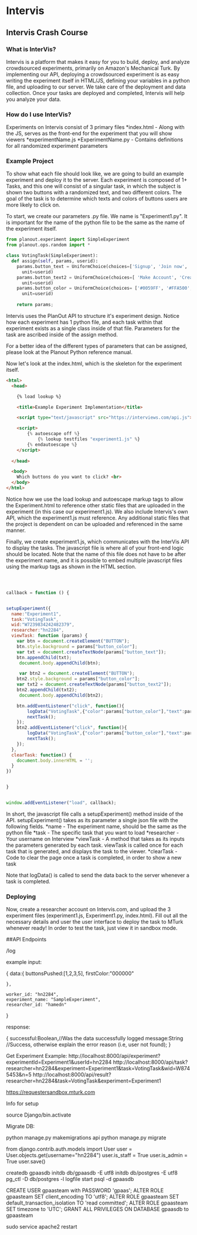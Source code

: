 # Intervis

## Intervis Crash Course

### What is InterVis?
Intervis is a platform that makes it easy for you to build, deploy, and analyze crowdsourced experiments, primarily on Amazon's Mechanical Turk. By implementing our API, deploying a crowdsourced experiment is as easy writing the experiment itself in HTML/JS, defining your variables in a python file, and uploading to our server. We take care of the deployment and data collection. Once your tasks are deployed and completed, Intervis will help you analyze your data. 

### How do I use InterVis?
Experiments on Intervis consist of 3 primary files
*index.html - Along with the JS, serves as the front-end for the experiment that you will show viewers
*experimentName.js
*ExperimentName.py - Contains definitions for all randomized experiment parameters

### Example Project
To show what each file should look like, we are going to build an example experiment and deploy it to the server. Each experiment is composed of 1+ Tasks, and this one will consist of a singular task, in which the subject is shown two buttons with a randomized text, and two different colors. The goal of the task is to determine which texts and colors of buttons users are more likely to click on.

To start, we create our parameters .py file. We name is "Experiment1.py". It is important for the name of the python file to be the same as the name of the experiment itself.

```python
from planout.experiment import SimpleExperiment
from planout.ops.random import *

class VotingTask(SimpleExperiment):
  def assign(self, params, userid):
    params.button_text = UniformChoice(choices=['Signup', 'Join now', 'Just Do It'],
      unit=userid)
    params.button_text2 = UniformChoice(choices=[ 'Make Account', 'Create Account', 'Welcome'],
      unit=userid)
    params.button_color = UniformChoice(choices= ['#0059FF', '#FFA500','#1abc9c','#9b59b6','#e74c3c','#c0392b','#16a085','#2ecc71'],
      unit=userid)
    
    return params;
```

Intervis uses the PlanOut API to structure it's experiment design. Notice how each experiment has 1 python file, and each task within that experiment exists as a single class inside of that file. Parameters for the task are ascribed inside of the assign method. 

For a better idea of the different types of parameters that can be assigned, please look at the Planout Python reference manual.

Now let's look at the index.html, which is the skeleton for the experiment itself.

```HTML
<html>
  <head>

    {% load lookup %}

    <title>Example Experiment Implementation</title>

    <script type="text/javascript" src="https://interviews.com/api.js"></script>

    <script>
	    {% autoescape off %}
	    	{% lookup testfiles "experiment1.js" %}
	    {% endautoescape %}
    </script>
 
  </head>

  <body>
    Which buttons do you want to click? <br>
  </body>
</html>

```

Notice how we use the load lookup and autoescape markup tags to allow the Experiment.html to reference other static files that are uploaded in the experiment (in this case our experiment1.js). We also include Intervis's own API, which the experiment1.js must reference. Any additional static files that the project is dependent on can be uploaded and referenced in the same manner. 

Finally, we create experiment1.js, which communicates with the InterVis API to display the tasks. The javascript file is where all of your front-end logic should be located. Note that the name of this file does not have to be after the experiment name, and it is possible to embed multiple javascript files using the markup tags as shown in the HTML section. 

```javascript



callback = function () {


setupExperiment({
  name:"Experiment1",
  task:"VotingTask",
  wid:"W7239834242482379",
  researcher:"hn2284",
  viewTask: function (params) {
    var btn = document.createElement("BUTTON");
    btn.style.background = params["button_color"];
    var txt = document.createTextNode(params["button_text"]);  
    btn.appendChild(txt);  
     document.body.appendChild(btn); 

     var btn2 = document.createElement("BUTTON");
    btn2.style.background = params["button_color"];
    var txt2 = document.createTextNode(params["button_text2"]);  
    btn2.appendChild(txt2);  
     document.body.appendChild(btn2); 

    btn.addEventListener("click", function(){
        logData("VotingTask",{"color":params["button_color"],"text":params["button_text"]})
        nextTask();
    });
    btn2.addEventListener("click", function(){
        logData("VotingTask",{"color":params["button_color"],"text":params["button_text2"]})
        nextTask();
    });
  },
  clearTask: function() {
    document.body.innerHTML = ''; 
  }
})


}


window.addEventListener("load", callback);

```

In short, the javascript file calls a setupExperiment() method inside of the API. setupExperiment() takes as its parameter a single json file with the following fields.
*name - The experiment name, should be the same as the python file
*task - The specific task that you want to load
*researcher - Your username on Interview
*viewTask - A method that takes as its inputs the parameters generated by each task. viewTask is called once for each task that is generated, and displays the task to the viewer.
*clearTask - Code to clear the page once a task is completed, in order to show a new task

Note that logData() is called to send the data back to the server whenever a task is completed. 

### Deploying
Now, create a researcher account on Intervis.com, and upload the 3 experiment files (experiment1.js, Experiment1.py, index.html). Fill out all the necessary details and user the user interface to deploy the task to MTurk whenever ready! In order to test the task, just view it in sandbox mode.



##API Endpoints


/log

example input:

{
	data:{
		buttonsPushed:[1,2,3,5],
		firstColor:"000000"

	},

	worker_id: "hn2284",
	experiment_name: "SampleExperiment",
	researcher_id: "hamedn" 
}

response:

{
	successful:Boolean,//Was the data successfully logged
	message:String //Success, otherwise explain the error reason (i.e, user not found);
}


Get Experiment Example:
http://localhost:8000/api/experiment?experimentId=Experiment1&userId=hn2284
http://localhost:8000/api/task?researcher=hn2284&experiment=Experiment1&task=VotingTask&wid=W8745453&n=5
http://localhost:8000/api/result?researcher=hn2284&task=VotingTask&experiment=Experiment1


https://requestersandbox.mturk.com


Info for setup

source Django/bin.activate

Migrate DB:

python manage.py makemigrations api
python manage.py migrate

from django.contrib.auth.models import User
user = User.objects.get(username="hn2284")
user.is_staff = True
user.is_admin = True
user.save()



createdb gpaasdb
initdb db/gpaasdb -E utf8
initdb db/postgres -E utf8
pg_ctl -D db/postgres -l logfile start
psql -d gpaasdb

CREATE USER gpaasteam with PASSWORD 'gpaas';
ALTER ROLE gpaasteam SET client_encoding TO 'utf8';
ALTER ROLE gpaasteam SET default_transaction_isolation TO 'read committed';
ALTER ROLE gpaasteam SET timezone to 'UTC';
GRANT ALL PRIVILEGES ON DATABASE gpaasdb to gpaasteam

sudo service apache2 restart